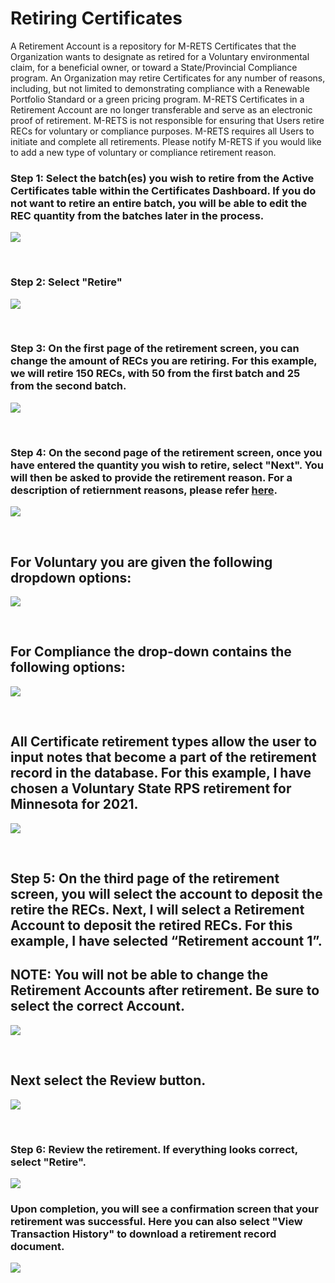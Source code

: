 # Retiring Certificates

A Retirement Account is a repository for M-RETS Certificates that the Organization wants to designate as retired for a Voluntary environmental claim, for a beneficial owner, or toward a State/Provincial Compliance program. An Organization may retire Certificates for any number of reasons, including, but not limited to demonstrating compliance with a Renewable Portfolio Standard or a green pricing program. M-RETS Certificates in a Retirement Account are no longer transferable and serve as an electronic proof of retirement. M-RETS is not responsible for ensuring that Users retire RECs for voluntary or compliance purposes. M-RETS requires all Users to initiate and complete all retirements. Please notify M-RETS if you would like to add a new type of voluntary or compliance retirement reason. 


### Step 1: Select the batch(es) you wish to retire from the Active Certificates table within the Certificates Dashboard. If you do not want to retire an entire batch, you will be able to edit the REC quantity from the batches later in the process.

![](https://github.com/mrets/photos/blob/9d58405d0a1e6c5ed21939fd9f1c034be68c1385/retiring_certificates2.2.png?raw=true)

<br>

### Step 2: Select "Retire"

![](https://github.com/mrets/photos/blob/0d7a399d337fb1247d53933a4fd66dd12244753f/retiring_certificates3.2.png?raw=true)

<br>

### Step 3: On the first page of the retirement screen, you can change the amount of RECs you are retiring. For this example, we will retire 150 RECs, with 50 from the first batch and 25 from the second batch. 

![](https://github.com/mrets/photos/blob/0c16ca0394119844d828a6f1de534ddacc915899/retiring_certificates4.png?raw=true)

<br>

### Step 4: On the second page of the retirement screen, once you have entered the quantity you wish to retire, select "Next". You will then be asked to provide the retirement reason. For a description of retiernment reasons, please refer [here](https://mrets.github.io/Help/certificate_retirements). 

![](https://github.com/mrets/photos/blob/f339ab399909407e23deba57519b78593d7cebb5/retiring_certificates5.2.png?raw=true)

<br>

## For Voluntary you are given the following dropdown options:
![](https://github.com/mrets/photos/blob/d28b47ed00024051472a90c74d4e75ea1469c6aa/retiring_certificates_6.2.png?raw=true)

<br>

## For Compliance the drop-down contains the following options:
![](https://github.com/mrets/photos/blob/03691bf2961eddfb8f2d5ba93b16f4be40919afb/retiring_certificates_7.2.png?raw=true)

<br>

## All Certificate retirement types allow the user to input notes that become a part of the retirement record in the database. For this example, I have chosen a Voluntary State RPS retirement for Minnesota for 2021.

![](https://github.com/mrets/photos/blob/6497bc64b1c54de2aade015b4de9b58ae0dd3f23/retiring_certificates_8.2.png?raw=true)

<br>

## Step 5: On the third page of the retirement screen, you will select the account to deposit the retire the RECs. Next, I will select a Retirement Account to deposit the retired RECs. For this example, I have selected “Retirement account 1”. 

## NOTE: You will not be able to change the Retirement Accounts after retirement. Be sure to select the correct Account.

![](https://github.com/mrets/photos/blob/59555367d0d56ffe96237dee31921db7e0de9a02/retiring_certificates_9.2.png?raw=true)

<br>

## Next select the Review button.

![](https://github.com/mrets/photos/blob/59555367d0d56ffe96237dee31921db7e0de9a02/retiring_certificates_10.2.png?raw=true)

<br>

### Step 6: Review the retirement. If everything looks correct, select "Retire".

![](https://github.com/mrets/photos/blob/master/retiring_certificates_11.2.png?raw=true)
<br>

### Upon completion, you will see a confirmation screen that your retirement was successful. Here you can also select "View Transaction History" to download a retirement record document.

![](https://github.com/mrets/photos/blob/356771c424127186222eeef95bf7d343155bd1ae/retiring_certificates_12.2.png?raw=true)
